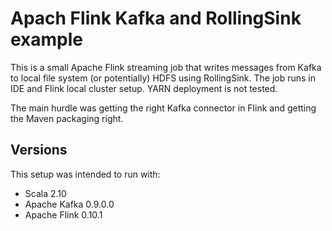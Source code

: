 Apach Flink Kafka and RollingSink example
=========================================

This is a small Apache Flink streaming job that writes messages from Kafka to local file system (or potentially) HDFS using RollingSink. 
The job runs in IDE and Flink local cluster setup. YARN deployment is not tested. 

The main hurdle was getting the right Kafka connector in Flink and getting the Maven packaging right.

Versions
-------------
This setup was intended to run with:

* Scala 2.10
* Apache Kafka 0.9.0.0
* Apache Flink 0.10.1

